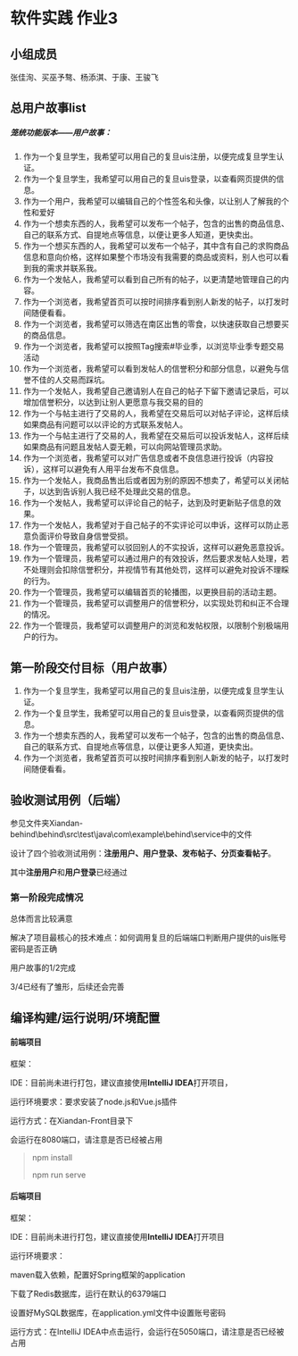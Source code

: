 # 软件实践 作业3

## 小组成员

张佳洵、买巫予骜、杨添淇、于康、王骏飞

## 总用户故事list

##### 笼统功能版本——用户故事：

1. 作为一个复旦学生，我希望可以用自己的复旦uis注册，以便完成复旦学生认证。
2. 作为一个复旦学生，我希望可以用自己的复旦uis登录，以查看网页提供的信息。
3. 作为一个用户，我希望可以编辑自己的个性签名和头像，以让别人了解我的个性和爱好
4. 作为一个想卖东西的人，我希望可以发布一个帖子，包含的出售的商品信息、自己的联系方式、自提地点等信息，以便让更多人知道，更快卖出。
5. 作为一个想买东西的人，我希望可以发布一个帖子，其中含有自己的求购商品信息和意向价格，这样如果整个市场没有我需要的商品或资料，别人也可以看到我的需求并联系我。
6. 作为一个发帖人，我希望可以看到自己所有的帖子，以更清楚地管理自己的内容。
7. 作为一个浏览者，我希望首页可以按时间排序看到别人新发的帖子，以打发时间随便看看。
8. 作为一个浏览者，我希望可以筛选在南区出售的零食，以快速获取自己想要买的商品信息。
9. 作为一个浏览者，我希望可以按照Tag搜索#毕业季，以浏览毕业季专题交易活动
10. 作为一个浏览者，我希望可以看到发帖人的信誉积分和部分信息，以避免与信誉不佳的人交易而踩坑。
11. 作为一个发帖人，我希望自己邀请别人在自己的帖子下留下邀请记录后，可以增加信誉积分，以达到让别人更愿意与我交易的目的
12. 作为一个与帖主进行了交易的人，我希望在交易后可以对帖子评论，这样后续如果商品有问题可以以评论的方式联系发帖人。
13. 作为一个与帖主进行了交易的人，我希望在交易后可以投诉发帖人，这样后续如果商品有问题且发帖人耍无赖，可以向网站管理员求助。
14. 作为一个浏览者，我希望可以对广告信息或者不良信息进行投诉（内容投诉），这样可以避免有人用平台发布不良信息。
15. 作为一个发帖人，我商品售出后或者因为别的原因不想卖了，希望可以关闭帖子，以达到告诉别人我已经不处理此交易的信息。
16. 作为一个发帖人，我希望可以评论自己的帖子，达到及时更新贴子信息的效果。
17. 作为一个发帖人，我希望对于自己帖子的不实评论可以申诉，这样可以防止恶意负面评价导致自身信誉受损。
18. 作为一个管理员，我希望可以驳回别人的不实投诉，这样可以避免恶意投诉。
19. 作为一个管理员，我希望可以通过用户的有效投诉，然后要求发帖人处理，若不处理则会扣除信誉积分，并视情节有其他处罚，这样可以避免对投诉不理睬的行为。
20. 作为一个管理员，我希望可以编辑首页的轮播图，以更换目前的活动主题。
21. 作为一个管理员，我希望可以调整用户的信誉积分，以实现处罚和纠正不合理的情况。
22. 作为一个管理员，我希望可以调整用户的浏览和发帖权限，以限制个别极端用户的行为。

## 第一阶段交付目标（用户故事）

1. 作为一个复旦学生，我希望可以用自己的复旦uis注册，以便完成复旦学生认证。
2. 作为一个复旦学生，我希望可以用自己的复旦uis登录，以查看网页提供的信息。
3. 作为一个想卖东西的人，我希望可以发布一个帖子，包含的出售的商品信息、自己的联系方式、自提地点等信息，以便让更多人知道，更快卖出。
4. 作为一个浏览者，我希望首页可以按时间排序看到别人新发的帖子，以打发时间随便看看。

## 验收测试用例（后端）

参见文件夹Xiandan-behind\behind\src\test\java\com\example\behind\service中的文件

设计了四个验收测试用例：**注册用户、用户登录、发布帖子、分页查看帖子**。

其中**注册用户**和**用户登录**已经通过



### 第一阶段完成情况

总体而言比较满意

解决了项目最核心的技术难点：如何调用复旦的后端端口判断用户提供的uis账号密码是否正确

用户故事的1/2完成

3/4已经有了雏形，后续还会完善



## 编译构建/运行说明/环境配置

#### 前端项目

框架：

IDE：目前尚未进行打包，建议直接使用**IntelliJ IDEA**打开项目，

运行环境要求：要求安装了node.js和Vue.js插件

运行方式：在Xiandan-Front目录下

会运行在8080端口，请注意是否已经被占用

>npm install
>
>npm run serve

#### 后端项目

框架：

IDE：目前尚未进行打包，建议直接使用**IntelliJ IDEA**打开项目

运行环境要求：

maven载入依赖，配置好Spring框架的application

下载了Redis数据库，运行在默认的6379端口

设置好MySQL数据库，在application.yml文件中设置账号密码

运行方式：在IntelliJ IDEA中点击运行，会运行在5050端口，请注意是否已经被占用









